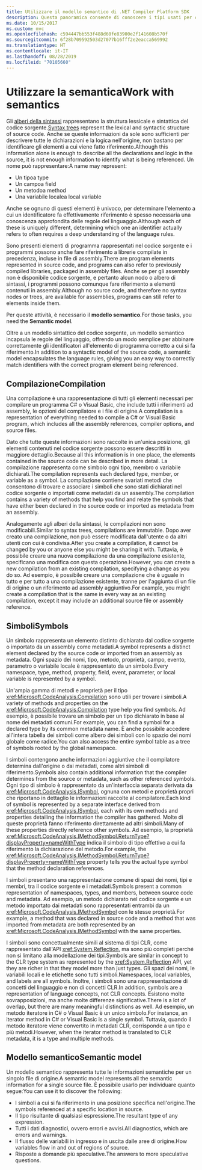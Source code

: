 ```yaml
---
title: Utilizzare il modello semantico di .NET Compiler Platform SDK
description: Questa panoramica consente di conoscere i tipi usati per comprendere e modificare il modello semantico del codice.
ms.date: 10/15/2017
ms.custom: mvc
ms.openlocfilehash: c594447bb553f488d60fe83900e2f141608b570f
ms.sourcegitcommit: 6f28b709592503d27077b16fff2e2eacca569992
ms.translationtype: HT
ms.contentlocale: it-IT
ms.lasthandoff: 08/28/2019
ms.locfileid: "70105660"
---
```

# <a name="work-with-semantics"></a><span data-ttu-id="6213e-103">Utilizzare la semantica</span><span class="sxs-lookup"><span data-stu-id="6213e-103">Work with semantics</span></span>

<span data-ttu-id="6213e-104">Gli [alberi della sintassi](work-with-syntax.md) rappresentano la struttura lessicale e sintattica del codice sorgente.</span><span class="sxs-lookup"><span data-stu-id="6213e-104">[Syntax trees](work-with-syntax.md) represent the lexical and syntactic structure of source code.</span></span> <span data-ttu-id="6213e-105">Anche se queste informazioni da sole sono sufficienti per descrivere tutte le dichiarazioni e la logica nell'origine, non bastano per identificare gli elementi a cui viene fatto riferimento.</span><span class="sxs-lookup"><span data-stu-id="6213e-105">Although this information alone is enough to describe all the declarations and logic in the source, it is not enough information to identify what is being referenced.</span></span> <span data-ttu-id="6213e-106">Un nome può rappresentare:</span><span class="sxs-lookup"><span data-stu-id="6213e-106">A name may represent:</span></span>

- <span data-ttu-id="6213e-107">Un tipo</span><span class="sxs-lookup"><span data-stu-id="6213e-107">a type</span></span>
- <span data-ttu-id="6213e-108">Un campo</span><span class="sxs-lookup"><span data-stu-id="6213e-108">a field</span></span>
- <span data-ttu-id="6213e-109">Un metodo</span><span class="sxs-lookup"><span data-stu-id="6213e-109">a method</span></span>
- <span data-ttu-id="6213e-110">Una variabile locale</span><span class="sxs-lookup"><span data-stu-id="6213e-110">a local variable</span></span>

<span data-ttu-id="6213e-111">Anche se ognuno di questi elementi è univoco, per determinare l'elemento a cui un identificatore fa effettivamente riferimento è spesso necessaria una conoscenza approfondita delle regole del linguaggio.</span><span class="sxs-lookup"><span data-stu-id="6213e-111">Although each of these is uniquely different, determining which one an identifier actually refers to often requires a deep understanding of the language rules.</span></span> 

<span data-ttu-id="6213e-112">Sono presenti elementi di programma rappresentati nel codice sorgente e i programmi possono anche fare riferimento a librerie compilate in precedenza, incluse in file di assembly.</span><span class="sxs-lookup"><span data-stu-id="6213e-112">There are program elements represented in source code, and programs can also refer to previously compiled libraries, packaged in assembly files.</span></span> <span data-ttu-id="6213e-113">Anche se per gli assembly non è disponibile codice sorgente, e pertanto alcun nodo o albero di sintassi, i programmi possono comunque fare riferimento a elementi contenuti in assembly.</span><span class="sxs-lookup"><span data-stu-id="6213e-113">Although no source code, and therefore no syntax nodes or trees, are available for assemblies, programs can still refer to elements inside them.</span></span>

<span data-ttu-id="6213e-114">Per queste attività, è necessario il **modello semantico**.</span><span class="sxs-lookup"><span data-stu-id="6213e-114">For those tasks, you need the **Semantic model**.</span></span>

<span data-ttu-id="6213e-115">Oltre a un modello sintattico del codice sorgente, un modello semantico incapsula le regole del linguaggio, offrendo un modo semplice per abbinare correttamente gli identificatori all'elemento di programma corretto a cui si fa riferimento.</span><span class="sxs-lookup"><span data-stu-id="6213e-115">In addition to a syntactic model of the source code, a semantic model encapsulates the language rules, giving you an easy way to correctly match identifiers with the correct program element being referenced.</span></span>

## <a name="compilation"></a><span data-ttu-id="6213e-116">Compilazione</span><span class="sxs-lookup"><span data-stu-id="6213e-116">Compilation</span></span>

<span data-ttu-id="6213e-117">Una compilazione è una rappresentazione di tutti gli elementi necessari per compilare un programma C# o Visual Basic, che include tutti i riferimenti ad assembly, le opzioni del compilatore e i file di origine.</span><span class="sxs-lookup"><span data-stu-id="6213e-117">A compilation is a representation of everything needed to compile a C# or Visual Basic program, which includes all the assembly references, compiler options, and source files.</span></span> 

<span data-ttu-id="6213e-118">Dato che tutte queste informazioni sono raccolte in un'unica posizione, gli elementi contenuti nel codice sorgente possono essere descritti in maggiore dettaglio.</span><span class="sxs-lookup"><span data-stu-id="6213e-118">Because all this information is in one place, the elements contained in the source code can be described in more detail.</span></span> <span data-ttu-id="6213e-119">La compilazione rappresenta come simbolo ogni tipo, membro o variabile dichiarati.</span><span class="sxs-lookup"><span data-stu-id="6213e-119">The compilation represents each declared type, member, or variable as a symbol.</span></span> <span data-ttu-id="6213e-120">La compilazione contiene svariati metodi che consentono di trovare e associare i simboli che sono stati dichiarati nel codice sorgente o importati come metadati da un assembly.</span><span class="sxs-lookup"><span data-stu-id="6213e-120">The compilation contains a variety of methods that help you find and relate the symbols that have either been declared in the source code or imported as metadata from an assembly.</span></span>

<span data-ttu-id="6213e-121">Analogamente agli alberi della sintassi, le compilazioni non sono modificabili.</span><span class="sxs-lookup"><span data-stu-id="6213e-121">Similar to syntax trees, compilations are immutable.</span></span> <span data-ttu-id="6213e-122">Dopo aver creato una compilazione, non può essere modificata dall'utente o da altri utenti con cui è condivisa.</span><span class="sxs-lookup"><span data-stu-id="6213e-122">After you create a compilation, it cannot be changed by you or anyone else you might be sharing it with.</span></span> <span data-ttu-id="6213e-123">Tuttavia, è possibile creare una nuova compilazione da una compilazione esistente, specificano una modifica con questa operazione.</span><span class="sxs-lookup"><span data-stu-id="6213e-123">However, you can create a new compilation from an existing compilation, specifying a change as you do so.</span></span> <span data-ttu-id="6213e-124">Ad esempio, è possibile creare una compilazione che è uguale in tutto e per tutto a una compilazione esistente, tranne per l'aggiunta di un file di origine o un riferimento ad assembly aggiuntivo.</span><span class="sxs-lookup"><span data-stu-id="6213e-124">For example, you might create a compilation that is the same in every way as an existing compilation, except it may include an additional source file or assembly reference.</span></span>

## <a name="symbols"></a><span data-ttu-id="6213e-125">Simboli</span><span class="sxs-lookup"><span data-stu-id="6213e-125">Symbols</span></span>

<span data-ttu-id="6213e-126">Un simbolo rappresenta un elemento distinto dichiarato dal codice sorgente o importato da un assembly come metadati.</span><span class="sxs-lookup"><span data-stu-id="6213e-126">A symbol represents a distinct element declared by the source code or imported from an assembly as metadata.</span></span> <span data-ttu-id="6213e-127">Ogni spazio dei nomi, tipo, metodo, proprietà, campo, evento, parametro o variabile locale è rappresentato da un simbolo.</span><span class="sxs-lookup"><span data-stu-id="6213e-127">Every namespace, type, method, property, field, event, parameter, or local variable is represented by a symbol.</span></span> 

<span data-ttu-id="6213e-128">Un'ampia gamma di metodi e proprietà per il tipo <xref:Microsoft.CodeAnalysis.Compilation> sono utili per trovare i simboli.</span><span class="sxs-lookup"><span data-stu-id="6213e-128">A variety of methods and properties on the <xref:Microsoft.CodeAnalysis.Compilation> type help you find symbols.</span></span> <span data-ttu-id="6213e-129">Ad esempio, è possibile trovare un simbolo per un tipo dichiarato in base al nome dei metadati comuni.</span><span class="sxs-lookup"><span data-stu-id="6213e-129">For example, you can find a symbol for a declared type by its common metadata name.</span></span> <span data-ttu-id="6213e-130">È anche possibile accedere all'intera tabella dei simboli come albero dei simboli con lo spazio dei nomi globale come radice.</span><span class="sxs-lookup"><span data-stu-id="6213e-130">You can also access the entire symbol table as a tree of symbols rooted by the global namespace.</span></span>

<span data-ttu-id="6213e-131">I simboli contengono anche informazioni aggiuntive che il compilatore determina dall'origine o dai metadati, come altri simboli di riferimento.</span><span class="sxs-lookup"><span data-stu-id="6213e-131">Symbols also contain additional information that the compiler determines from the source or metadata, such as other referenced symbols.</span></span> <span data-ttu-id="6213e-132">Ogni tipo di simbolo è rappresentato da un'interfaccia separata derivata da <xref:Microsoft.CodeAnalysis.ISymbol>, ognuna con metodi e proprietà propri che riportano in dettaglio le informazioni raccolte al compilatore.</span><span class="sxs-lookup"><span data-stu-id="6213e-132">Each kind of symbol is represented by a separate interface derived from <xref:Microsoft.CodeAnalysis.ISymbol>, each with its own methods and properties detailing the information the compiler has gathered.</span></span> <span data-ttu-id="6213e-133">Molte di queste proprietà fanno riferimento direttamente ad altri simboli.</span><span class="sxs-lookup"><span data-stu-id="6213e-133">Many of these properties directly reference other symbols.</span></span> <span data-ttu-id="6213e-134">Ad esempio, la proprietà <xref:Microsoft.CodeAnalysis.IMethodSymbol.ReturnType?displayProperty=nameWithType> indica il simbolo di tipo effettivo a cui fa riferimento la dichiarazione del metodo.</span><span class="sxs-lookup"><span data-stu-id="6213e-134">For example, the <xref:Microsoft.CodeAnalysis.IMethodSymbol.ReturnType?displayProperty=nameWithType> property tells you the actual type symbol that the method declaration references.</span></span>

<span data-ttu-id="6213e-135">I simboli presentano una rappresentazione comune di spazi dei nomi, tipi e membri, tra il codice sorgente e i metadati.</span><span class="sxs-lookup"><span data-stu-id="6213e-135">Symbols present a common representation of namespaces, types, and members, between source code and metadata.</span></span> <span data-ttu-id="6213e-136">Ad esempio, un metodo dichiarato nel codice sorgente e un metodo importato dai metadati sono rappresentati entrambi da un <xref:Microsoft.CodeAnalysis.IMethodSymbol> con le stesse proprietà.</span><span class="sxs-lookup"><span data-stu-id="6213e-136">For example, a method that was declared in source code and a method that was imported from metadata are both represented by an <xref:Microsoft.CodeAnalysis.IMethodSymbol> with the same properties.</span></span>

<span data-ttu-id="6213e-137">I simboli sono concettualmente simili al sistema di tipi CLR, come rappresentato dall'API <xref:System.Reflection>, ma sono più completi perché non si limitano alla modellazione dei tipi.</span><span class="sxs-lookup"><span data-stu-id="6213e-137">Symbols are similar in concept to the CLR type system as represented by the <xref:System.Reflection> API, yet they are richer in that they model more than just types.</span></span> <span data-ttu-id="6213e-138">Gli spazi dei nomi, le variabili locali e le etichette sono tutti simboli.</span><span class="sxs-lookup"><span data-stu-id="6213e-138">Namespaces, local variables, and labels are all symbols.</span></span> <span data-ttu-id="6213e-139">Inoltre, i simboli sono una rappresentazione di concetti del linguaggio e non di concetti CLR.</span><span class="sxs-lookup"><span data-stu-id="6213e-139">In addition, symbols are a representation of language concepts, not CLR concepts.</span></span> <span data-ttu-id="6213e-140">Esistono molte sovrapposizioni, ma anche molte differenze significative.</span><span class="sxs-lookup"><span data-stu-id="6213e-140">There is a lot of overlap, but there are many meaningful distinctions as well.</span></span> <span data-ttu-id="6213e-141">Ad esempio, un metodo iteratore in C# o Visual Basic è un unico simbolo.</span><span class="sxs-lookup"><span data-stu-id="6213e-141">For instance, an iterator method in C# or Visual Basic is a single symbol.</span></span> <span data-ttu-id="6213e-142">Tuttavia, quando il metodo iteratore viene convertito in metadati CLR, corrisponde a un tipo e più metodi.</span><span class="sxs-lookup"><span data-stu-id="6213e-142">However, when the iterator method is translated to CLR metadata, it is a type and multiple methods.</span></span>

## <a name="semantic-model"></a><span data-ttu-id="6213e-143">Modello semantico</span><span class="sxs-lookup"><span data-stu-id="6213e-143">Semantic model</span></span>

<span data-ttu-id="6213e-144">Un modello semantico rappresenta tutte le informazioni semantiche per un singolo file di origine.</span><span class="sxs-lookup"><span data-stu-id="6213e-144">A semantic model represents all the semantic information for a single source file.</span></span> <span data-ttu-id="6213e-145">È possibile usarlo per individuare quanto segue:</span><span class="sxs-lookup"><span data-stu-id="6213e-145">You can use it to discover the following:</span></span> 

- <span data-ttu-id="6213e-146">I simboli a cui si fa riferimento in una posizione specifica nell'origine.</span><span class="sxs-lookup"><span data-stu-id="6213e-146">The symbols referenced at a specific location in source.</span></span>
- <span data-ttu-id="6213e-147">Il tipo risultante di qualsiasi espressione.</span><span class="sxs-lookup"><span data-stu-id="6213e-147">The resultant type of any expression.</span></span>
- <span data-ttu-id="6213e-148">Tutti i dati diagnostici, ovvero errori e avvisi.</span><span class="sxs-lookup"><span data-stu-id="6213e-148">All diagnostics, which are errors and warnings.</span></span>
- <span data-ttu-id="6213e-149">Il flusso delle variabili in ingresso e in uscita dalle aree di origine.</span><span class="sxs-lookup"><span data-stu-id="6213e-149">How variables flow in and out of regions of source.</span></span>
- <span data-ttu-id="6213e-150">Risposte a domande più speculative.</span><span class="sxs-lookup"><span data-stu-id="6213e-150">The answers to more speculative questions.</span></span>
